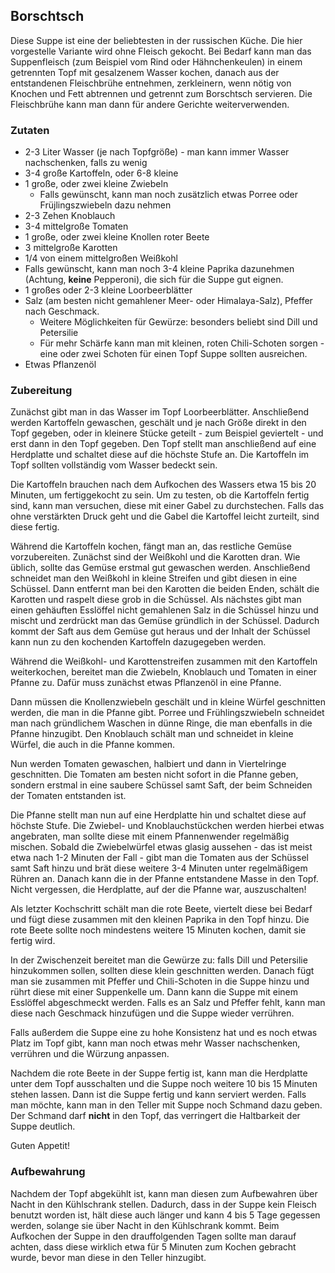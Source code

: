 ## Borschtsch

Diese Suppe ist eine der beliebtesten in der russischen Küche. Die hier vorgestelle Variante wird ohne Fleisch gekocht.
Bei Bedarf kann man das Suppenfleisch (zum Beispiel vom Rind oder Hähnchenkeulen) in einem getrennten Topf mit gesalzenem Wasser kochen, danach
aus der entstandenen Fleischbrühe entnehmen, zerkleinern, wenn nötig von Knochen und Fett abtrennen und getrennt zum Borschtsch servieren. Die Fleischbrühe kann man dann
für andere Gerichte weiterverwenden.

### Zutaten

* 2-3 Liter Wasser (je nach Topfgröße) - man kann immer Wasser nachschenken, falls zu wenig
* 3-4 große Kartoffeln, oder 6-8 kleine
* 1 große, oder zwei kleine Zwiebeln
  * Falls gewünscht, kann man noch zusätzlich etwas Porree oder Früjlingszwiebeln dazu nehmen
* 2-3 Zehen Knoblauch
* 3-4 mittelgroße Tomaten
* 1 große, oder zwei kleine Knollen roter Beete
* 3 mittelgroße Karotten
* 1/4 von einem mittelgroßen Weißkohl
* Falls gewünscht, kann man noch 3-4 kleine Paprika dazunehmen (Achtung, **keine** Pepperoni), die sich für die Suppe gut eignen.
* 1 großes oder 2-3 kleine Loorbeerblätter
* Salz (am besten nicht gemahlener Meer- oder Himalaya-Salz), Pfeffer nach Geschmack.
  * Weitere Möglichkeiten für Gewürze: besonders beliebt sind Dill und Petersilie
  * Für mehr Schärfe kann man mit kleinen, roten Chili-Schoten sorgen - eine oder zwei Schoten für einen Topf Suppe sollten ausreichen.
* Etwas Pflanzenöl

### Zubereitung

Zunächst gibt man in das Wasser im Topf Loorbeerblätter. Anschließend werden Kartoffeln gewaschen, geschält und
je nach Größe direkt in den Topf gegeben, oder in kleinere Stücke geteilt - zum Beispiel geviertelt - und erst dann in den Topf gegeben.
Den Topf stellt man anschließend auf eine Herdplatte und schaltet diese auf die höchste Stufe an. Die Kartoffeln im Topf sollten vollständig vom Wasser bedeckt sein.

Die Kartoffeln brauchen nach dem Aufkochen des Wassers etwa 15 bis 20 Minuten, um fertiggekocht zu sein. Um zu testen, ob die Kartoffeln fertig sind, kann man versuchen, diese
mit einer Gabel zu durchstechen. Falls das ohne verstärkten Druck geht und die Gabel die Kartoffel leicht zurteilt, sind diese fertig.

Während die Kartoffeln kochen, fängt man an, das restliche Gemüse vorzubereiten. Zunächst sind der Weißkohl und die Karotten dran. Wie üblich, sollte
das Gemüse erstmal gut gewaschen werden. Anschließend schneidet man den Weißkohl in kleine Streifen und gibt diesen in eine Schüssel.
Dann entfernt man bei den Karotten die beiden Enden, schält die Karotten und raspelt diese grob in die Schüssel.
Als nächstes gibt man einen gehäuften Esslöffel nicht gemahlenen Salz in die Schüssel hinzu und mischt und zerdrückt man das Gemüse gründlich in der Schüssel.
Dadurch kommt der Saft aus dem Gemüse gut heraus und der Inhalt der Schüssel kann nun zu den kochenden Kartoffeln dazugegeben werden.

Während die Weißkohl- und Karottenstreifen zusammen mit den Kartoffeln weiterkochen, bereitet man die Zwiebeln, Knoblauch und Tomaten in einer Pfanne zu. Dafür muss zunächst
etwas Pflanzenöl in eine Pfanne.

Dann müssen die Knollenzwiebeln geschält und in kleine Würfel geschnitten werden, die man in die Pfanne gibt. Porree und Frühlingszwiebeln
schneidet man nach gründlichem Waschen in dünne Ringe, die man ebenfalls in die Pfanne hinzugibt. Den Knoblauch schält man und schneidet in kleine Würfel, die auch in
die Pfanne kommen.

Nun werden Tomaten gewaschen, halbiert und dann in Viertelringe geschnitten. Die Tomaten am besten nicht sofort in die Pfanne geben, sondern erstmal in eine saubere Schüssel
samt Saft, der beim Schneiden der Tomaten entstanden ist.

Die Pfanne stellt man nun auf eine Herdplatte hin und schaltet diese auf höchste Stufe. Die Zwiebel- und Knoblauchstückchen werden hierbei etwas angebraten, man sollte
diese mit einem Pfannenwender regelmäßig mischen. Sobald die Zwiebelwürfel etwas glasig aussehen - das ist meist etwa nach 1-2 Minuten der Fall - gibt man die Tomaten aus der
Schüssel samt Saft hinzu und brät diese weitere 3-4 Minuten unter regelmäßigem Rühren an. Danach kann die in der Pfanne entstandene Masse in den Topf.
Nicht vergessen, die Herdplatte, auf der die Pfanne war, auszuschalten!

Als letzter Kochschritt schält man die rote Beete, viertelt diese bei Bedarf und fügt diese zusammen mit den kleinen Paprika in den Topf hinzu. Die rote Beete sollte noch
mindestens weitere 15 Minuten kochen, damit sie fertig wird.

In der Zwischenzeit bereitet man die Gewürze zu: falls Dill und Petersilie hinzukommen sollen, sollten diese klein geschnitten werden. Danach fügt man sie zusammen
mit Pfeffer und Chili-Schoten in die Suppe hinzu und rührt diese mit einer Suppenkelle um. Dann kann die Suppe mit einem Esslöffel abgeschmeckt werden.
Falls es an Salz und Pfeffer fehlt, kann man diese nach Geschmack hinzufügen und die Suppe wieder verrühren.

Falls außerdem die Suppe eine zu hohe Konsistenz hat und es noch etwas Platz im Topf gibt, kann man noch etwas mehr Wasser nachschenken, verrühren und die Würzung anpassen.

Nachdem die rote Beete in der Suppe fertig ist, kann man die Herdplatte unter dem Topf ausschalten und die Suppe noch weitere 10 bis 15 Minuten stehen lassen. Dann ist die
Suppe fertig und kann serviert werden. Falls man möchte, kann man in den Teller mit Suppe noch Schmand dazu geben. Der Schmand darf **nicht** in den Topf, das verringert
die Haltbarkeit der Suppe deutlich.

Guten Appetit!

### Aufbewahrung

Nachdem der Topf abgekühlt ist, kann man diesen zum Aufbewahren über Nacht in den Kühlschrank stellen. Dadurch, dass in der Suppe kein Fleisch benutzt worden ist, hält diese
auch länger und kann 4 bis 5 Tage gegessen werden, solange sie über Nacht in den Kühlschrank kommt. Beim Aufkochen der Suppe in den drauffolgenden Tagen sollte
man darauf achten, dass diese wirklich etwa für 5 Minuten zum Kochen gebracht wurde, bevor man diese in den Teller hinzugibt.
